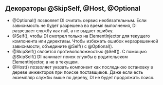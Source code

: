 ## Декораторы @SkipSelf, @Host, @Optional

- @Optional() позволяет DI считать сервис необязательным. Если зависимость не будет разрешена во время выполнения, DI разрешает службу как null, а не выдает ошибку.
- @Self(), чтобы DI смотрел только на ElementInjector для текущего компонента или директивы. Чтобы избежать ошибок неразрешенной зависимости, объедините @Self() с @Optional().
- @SkipSelf() является противоположностью @Self(). С помощью @SkipSelf() DI начинает поиск службы в родительском ElementInjector, а не в текущем.
- @Host() позволяет указать компонент как последнюю остановку в дереве инжекторов при поиске поставщиков. Даже если есть экземпляр службы выше по дереву, DI не будет продолжать поиск.
